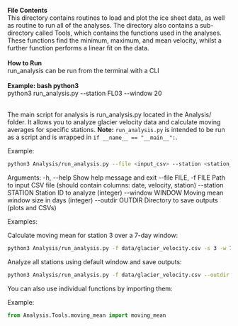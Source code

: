 **File Contents**
\
This directory contains routines to load and plot the ice sheet data, as well as routine to run all of the analyses. 
The directory also contains a sub-directory called Tools, which contains the functions used in the analyses. 
These functions find the minimum, maximum, and mean velocity, whilst a further function performs a linear fit on the data. \
\
**How to Run**\
run_analysis can be run from the terminal with a CLI\
\
**Example: bash python3**
\
python3 run_analysis.py --station FL03 --window 20

\
The main script for analysis is run_analysis.py located in the Analysis/ folder. It allows you to analyze glacier velocity data and calculate moving averages for specific stations. **Note:** `run_analysis.py` is intended to be run as a script and is wrapped in `if __name__ == "__main__":`.

Example: 
```bash 
python3 Analysis/run_analysis.py --file <input_csv> --station <station_id> --window <window_days> --outdir <output_directory>
```

Arguments:
-h, --help	Show help message and exit
--file FILE, -f FILE	Path to input CSV file (should contain columns: date, velocity, station)
--station STATION	Station ID to analyze (integer)
--window WINDOW	Moving mean window size in days (integer)
--outdir OUTDIR	Directory to save outputs (plots and CSVs)

Examples:

Calculate moving mean for station 3 over a 7-day window:
```bash 
python3 Analysis/run_analysis.py -f data/glacier_velocity.csv -s 3 -w 7 -o results/
```

Analyze all stations using default window and save outputs:
```bash 
python3 Analysis/run_analysis.py -f data/glacier_velocity.csv --outdir results/
```


You can also use individual functions by importing them:

Example:
```python 
from Analysis.Tools.moving_mean import moving_mean
```

